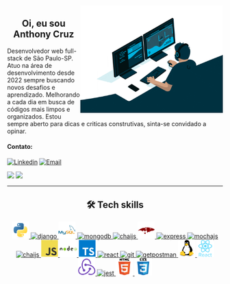<img align="right" alt="Profile gif" height="250em" src="https://raw.githubusercontent.com/TonyyCruz/TonyyCruz/main/profile_gif.gif">
  
<h2 align="center">Oi, eu sou Anthony Cruz</h2>

<p align="left">
Desenvolvedor web full-stack de São Paulo-SP.<br>
Atuo na área de desenvolvimento desde 2022 sempre buscando novos desafios e aprendizado. Melhorando a cada dia em busca de códigos mais limpos e organizados.  
Estou sempre aberto para dicas e criticas construtivas, sinta-se convidado a opinar.
</p>
  

#### Contato:

 [![Linkedin](https://img.shields.io/badge/-LinkedIn-003544?style=for-the-badge&logo=linkedin&logoColor=92cbdf&color:FFF)](https://www.linkedin.com/in/anthony-cruz-dev/)
 [![Email](https://img.shields.io/badge/-Email-003544?style=for-the-badge&logo=gmail&logoColor=92cbdf&color:FFF)](mailto:tony_esqueloto@hotmail.com)

<span align="center">
  <picture>
    <img height="175em" src="https://github-readme-stats.vercel.app/api?username=tonyycruz&hide_title=true&show_icons=true&theme=blue-green&include_all_commits=true&count_private=true&hide=stars&bg_color=003544&title_color=92cbdf&text_color=FFF&border_radius=20&border_color=92cbdf&icon_color=92cbdf">
  </picture>
  <picture>
    <img height="175em" src="https://github-readme-stats.vercel.app/api/top-langs/?username=tonyycruz&hide_title=true&layout=compact&langs_count=7&theme=blue-green&bg_color=003544&title_color=92cbdf&text_color=FFF&border_radius=20&border_color=92cbdf&icon_color=92cbdf">
  </picture>
</span>





























---------------------------------------------------------------------------------------------------------------------------------------------------------------
<h2 align="center">🛠️ Tech skills</h2>

<div style="display: inline_block" align="center">
  <a href="https://docs.python.org/" target="_blank">
    <img src="https://raw.githubusercontent.com/devicons/devicon/master/icons/python/python-original.svg" alt="python" width="40" height="40">
  </a>

  <a href="https://docs.djangoproject.com/" target="_blank">
    <img src="https://www.vectorlogo.zone/logos/djangoproject/djangoproject-icon.svg" alt="django" width="40" height="40">
  </a>
  
  <a href="https://dev.mysql.com/doc/" target="_blank">
    <img src="https://raw.githubusercontent.com/devicons/devicon/master/icons/mysql/mysql-original-wordmark.svg" alt="mysql" width="40" height="40">
  </a>
  
  <a href="https://www.mongodb.com/docs/" target="_blank">
    <img src="https://www.vectorlogo.zone/logos/mongodb/mongodb-icon.svg" alt="mongodb" width="40" height="40">
  </a>
  
  <a href="https://sequelize.org/docs/v6/" target="_blank">
    <img src="https://www.vectorlogo.zone/logos/sequelizejs/sequelizejs-icon.svg" alt="chaijs" width="40" height="40">
  </a> 
  
  <a href="https://mongoosejs.com/docs/" target="_blank">
    <img src="https://raw.githubusercontent.com/github/explore/master/topics/mongoose/mongoose.png" alt="mongoose" width="40" height="40">
  </a>
  
  <a href="https://expressjs.com/en/5x/api.html" target="_blank">
    <img src="https://img.shields.io/badge/-Express-blue" alt="express" width="40"       height="40">
  </a>
  
  <a href="https://mochajs.org/api/mocha.js.html" target="_blank">
    <img src="https://www.vectorlogo.zone/logos/mochajs/mochajs-icon.svg" alt="mochajs" width="40" height="40">
  </a>
    
  <a href="https://chai.ml/docs/" target="_blank">
    <img src="https://www.vectorlogo.zone/logos/chaijs/chaijs-icon.svg" alt="chaijs" width="40" height="40">
  </a>
    
  <a href="https://javascript.info/" target="_blank">
    <img src="https://raw.githubusercontent.com/devicons/devicon/master/icons/javascript/javascript-original.svg" alt="javascript" width="40" height="40">
  </a>
  
  <a href="https://nodejs.org/en/docs/" target="_blank">
    <img src="https://raw.githubusercontent.com/devicons/devicon/master/icons/nodejs/nodejs-original-wordmark.svg" alt="nodejs" width="40" height="40">
  </a>
  
  <a href="https://tsdoc.org/" target="_blank">
    <img src="https://raw.githubusercontent.com/devicons/devicon/master/icons/typescript/typescript-original.svg" alt="typescript" width="40" height="40">
  </a>
  
  <a href="https://docs.docker.com/" target="_blank">
    <img src="https://www.vectorlogo.zone/logos/docker/docker-icon.svg" alt="react" width="40" height="40">
  </a>

  <a href="https://git-scm.com/docs/git/pt_BR" target="_blank">
    <img src="https://www.vectorlogo.zone/logos/git-scm/git-scm-icon.svg" alt="git" width="40" height="40">
  </a>
  
  <a href="https://learning.postman.com/docs/getting-started/introduction/" target="_blank">
    <img src="https://www.vectorlogo.zone/logos/getpostman/getpostman-icon.svg" alt="getpostman" width="40" height="40">
  </a>
    
  <a href="https://linux.die.net/" target="_blank">
    <img src="https://raw.githubusercontent.com/devicons/devicon/master/icons/linux/linux-original.svg" alt="linux" width="40" height="40">
  </a>
  
  <a href="https://reactjs.org/docs/getting-started.html" target="_blank">
    <img src="https://raw.githubusercontent.com/devicons/devicon/master/icons/react/react-original-wordmark.svg" alt="react" width="40" height="40">
  </a>
  
  <a href="https://devdocs.io/redux/" target="_blank">
    <img src="https://raw.githubusercontent.com/devicons/devicon/master/icons/redux/redux-original.svg" alt="redux" width="40" height="40">
  </a>
  
  <a href="https://jestjs.io/docs/getting-started" target="_blank">
    <img src="https://www.vectorlogo.zone/logos/jestjsio/jestjsio-icon.svg" alt="jest" width="40" height="40">
  </a>  
    
  <a href="https://www.w3schools.com/html/html_intro.asp" target="_blank">
    <img src="https://raw.githubusercontent.com/devicons/devicon/master/icons/html5/html5-original-wordmark.svg" alt="html5" width="40" height="40">
  </a>
  
  <a href="https://devdocs.io/css/" target="_blank">
    <img src="https://raw.githubusercontent.com/devicons/devicon/master/icons/css3/css3-original-wordmark.svg" alt="css3" width="40" height="40">
  </a>
  
</div><br>

<!--
  <a href="http://tonyycruz.github.io" target="_blank" rel="noreferrer noopener">
  <img src="https://img.shields.io/badge/Portf%C3%B3lio-https%3A%2F%2Ftonyycruz.github.io%2F-blue" alt="portfolio" width="280" height="20">
  </a>
  -->
